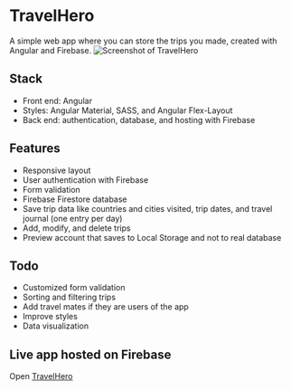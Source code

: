 # TravelHero

A simple web app where you can store the trips you made, created with Angular and Firebase.
![Screenshot of TravelHero](https://res.cloudinary.com/ngasco/image/upload/v1641765981/travelhero_zpgjal.png)

## Stack
- Front end: Angular
- Styles: Angular Material, SASS, and Angular Flex-Layout
- Back end: authentication, database, and hosting with Firebase

## Features
- Responsive layout 
- User authentication with Firebase
- Form validation
- Firebase Firestore database
- Save trip data like countries and cities visited, trip dates, and travel journal (one entry per day)
- Add, modify, and delete trips
- Preview account that saves to Local Storage and not to real database

## Todo
- Customized form validation
- Sorting and filtering trips
- Add travel mates if they are users of the app
- Improve styles
- Data visualization

## Live app hosted on Firebase
Open [TravelHero](https://ng-travel-logger.web.app/all-trips)
